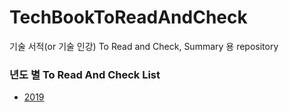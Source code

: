 # TechBookToReadAndCheck
기술 서적(or 기술 인강) To Read and Check, Summary 용 repository


### 년도 별 To Read And Check List
- [2019](https://github.com/gaepury/TechBookToReadAndCheck/tree/master/2019)
